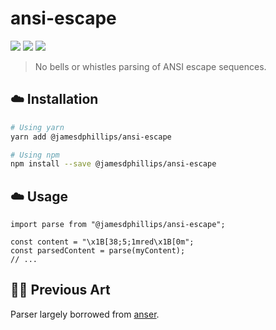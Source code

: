 # ansi-escape

<p>
  <a href="https://circleci.com/gh/jamesdphillips/graphql/tree/master"><img src="https://circleci.com/gh/jamesdphillips/graphql/tree/master.svg?logo=sdfsdf&style=shield"></a>
  <a href="https://codeclimate.com/github/jamesdphillips/graphql/maintainability"><img src="https://api.codeclimate.com/v1/badges/9527ae9a786ed7c9ad5b/maintainability" /></a>
  <a href="https://codeclimate.com/github/jamesdphillips/graphql/test_coverage"><img src="https://api.codeclimate.com/v1/badges/9527ae9a786ed7c9ad5b/test_coverage" /></a>
</p>

> No bells or whistles parsing of ANSI escape sequences.

## ☁️  Installation

```bash
# Using yarn
yarn add @jamesdphillips/ansi-escape

# Using npm
npm install --save @jamesdphillips/ansi-escape
```

## ☁️  Usage

```
import parse from "@jamesdphillips/ansi-escape";

const content = "\x1B[38;5;1mred\x1B[0m";
const parsedContent = parse(myContent);
// ...
```

## 👩‍🎨 Previous Art

Parser largely borrowed from [anser].

[anser]: https://github.com/IonicaBizau/anser
